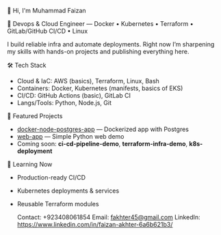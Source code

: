  👋 Hi, I'm Muhammad Faizan

🚀 Devops & Cloud Engineer — Docker • Kubernetes • Terraform • GitLab/GitHub CI/CD • Linux

I build reliable infra and automate deployments. Right now I’m sharpening my skills with hands-on projects and publishing everything here.


 🛠️ Tech Stack
- Cloud & IaC: AWS (basics), Terraform, Linux, Bash
- Containers: Docker, Kubernetes (manifests, basics of EKS)
- CI/CD: GitHub Actions (basic), GitLab CI
- Langs/Tools: Python, Node.js, Git


 📌 Featured Projects
-  [docker-node-postgres-app](https://github.com/muhammadfaizanakhtar/docker-node-postgres-app) — Dockerized app with Postgres
-  [web-app](https://github.com/muhammadfaizanakhtar/web-app) — Simple Python web demo
-  Coming soon: **ci-cd-pipeline-demo**, **terraform-infra-demo**, **k8s-deployment**



 🌱 Learning Now
- Production-ready CI/CD
- Kubernetes deployments & services
- Reusable Terraform modules


  Contact: +923408061854
  Email: fakhter45@gmail.com
  LinkedIn: https://www.linkedin.com/in/faizan-akhter-6a6b621b3/
